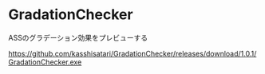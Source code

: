 # GradationChecker
ASSのグラデーション効果をプレビューする

https://github.com/kasshisatari/GradationChecker/releases/download/1.0.1/GradationChecker.exe
